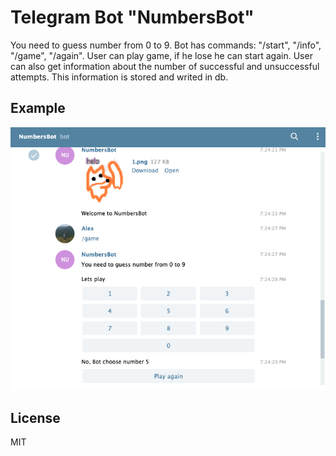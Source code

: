 # Telegram Bot "NumbersBot"

You need to guess number from 0 to 9. Bot has commands: "/start", "/info", "/game", "/again". User can play game, if he lose he can start again. User can also get information about the number of successful and unsuccessful attempts. This information is stored and writed in db.

## Example 

![alt text](./game.png)

## License

MIT